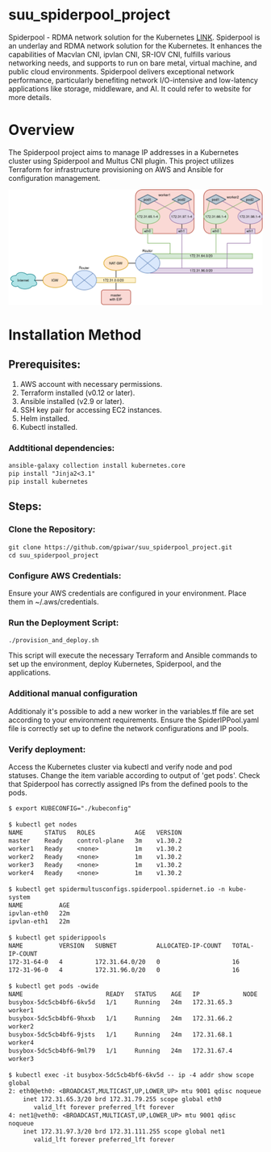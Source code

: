 # suu_spiderpool_project

Spiderpool - RDMA network solution for the Kubernetes [LINK](https://spidernet-io.github.io/spiderpool/v0.9/#license). 
Spiderpool is an underlay and RDMA network solution for the Kubernetes. 
It enhances the capabilities of Macvlan CNI, ipvlan CNI, SR-IOV CNI, fulfills various networking needs, 
and supports to run on bare metal, virtual machine, and public cloud environments. 
Spiderpool delivers exceptional network performance, particularly benefiting network I/O-intensive and 
low-latency applications like storage, middleware, and AI. It could refer to website for more details.

# Overview

The Spiderpool project aims to manage IP addresses in a Kubernetes cluster using Spiderpool and Multus CNI plugin. 
This project utilizes Terraform for infrastructure provisioning on AWS and Ansible for configuration management.

![Spiderpool pods configuration](https://raw.githubusercontent.com/gpiwar/suu_spiderpool_project/main/imgs/spiderpool.svg)

# Installation Method
## Prerequisites:

  1.   AWS account with necessary permissions.
  2.   Terraform installed (v0.12 or later).
  3.   Ansible installed (v2.9 or later).
  4.   SSH key pair for accessing EC2 instances.
  5.   Helm installed.
  6.   Kubectl installed.

### Addtitional dependencies:

    ansible-galaxy collection install kubernetes.core
    pip install "Jinja2<3.1"
    pip install kubernetes

## Steps:
### Clone the Repository:

    git clone https://github.com/gpiwar/suu_spiderpool_project.git
    cd suu_spiderpool_project

### Configure AWS Credentials:
Ensure your AWS credentials are configured in your environment. Place them in ~/.aws/credentials.

### Run the Deployment Script:

    ./provision_and_deploy.sh

This script will execute the necessary Terraform and Ansible commands to set up the environment, 
deploy Kubernetes, Spiderpool, and the applications.

### Additional manual configuration

Additionaly it's possible to add a new worker in the variables.tf file are set according to your environment requirements. 
Ensure the SpiderIPPool.yaml file is correctly set up to define the network configurations and IP pools.

### Verify deployment:
Access the Kubernetes cluster via kubectl and verify node and pod statuses. Change the item variable according
to output of 'get pods'. Check that Spiderpool has correctly assigned IPs from the defined pools to the pods.

    $ export KUBECONFIG="./kubeconfig"

    $ kubectl get nodes
    NAME      STATUS   ROLES           AGE   VERSION
    master    Ready    control-plane   3m    v1.30.2
    worker1   Ready    <none>          1m    v1.30.2
    worker2   Ready    <none>          1m    v1.30.2
    worker3   Ready    <none>          1m    v1.30.2
    worker4   Ready    <none>          1m    v1.30.2
    
    $ kubectl get spidermultusconfigs.spiderpool.spidernet.io -n kube-system
    NAME          AGE
    ipvlan-eth0   22m
    ipvlan-eth1   22m
    
    $ kubectl get spiderippools
    NAME          VERSION   SUBNET           ALLOCATED-IP-COUNT   TOTAL-IP-COUNT
    172-31-64-0   4         172.31.64.0/20   0                    16
    172-31-96-0   4         172.31.96.0/20   0                    16

    $ kubectl get pods -owide
    NAME                       READY   STATUS    AGE   IP            NODE
    busybox-5dc5cb4bf6-6kv5d   1/1     Running   24m   172.31.65.3   worker1
    busybox-5dc5cb4bf6-9hxxb   1/1     Running   24m   172.31.66.2   worker2
    busybox-5dc5cb4bf6-9jsts   1/1     Running   24m   172.31.68.1   worker4
    busybox-5dc5cb4bf6-9ml79   1/1     Running   24m   172.31.67.4   worker3

    $ kubectl exec -it busybox-5dc5cb4bf6-6kv5d -- ip -4 addr show scope global
    2: eth0@eth0: <BROADCAST,MULTICAST,UP,LOWER_UP> mtu 9001 qdisc noqueue 
        inet 172.31.65.3/20 brd 172.31.79.255 scope global eth0
           valid_lft forever preferred_lft forever
    4: net1@veth0: <BROADCAST,MULTICAST,UP,LOWER_UP> mtu 9001 qdisc noqueue 
        inet 172.31.97.3/20 brd 172.31.111.255 scope global net1
           valid_lft forever preferred_lft forever



